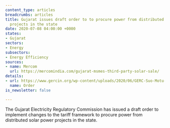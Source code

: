 ```yaml
---
content_type: articles
breadcrumbs: articles
title: Gujarat issues draft order to to procure power from distributed solar power
  projects in the state
date: 2020-07-08 04:00:00 +0000
states:
- Gujarat
sectors:
- Energy
subsectors:
- Energy Efficiency
sources:
- name: Mercom
  url: https://mercomindia.com/gujarat-msmes-third-party-solar-sale/
details:
- url: https://www.gercin.org/wp-content/uploads/2020/06/GERC-Suo-Motu-Order_Draft_30062020.pdf
  name: Order
is_newsletter: false

---
```

The Gujarat Electricity Regulatory Commission has issued a draft order to implement changes to the tariff framework to procure power from distributed solar power projects in the state.
